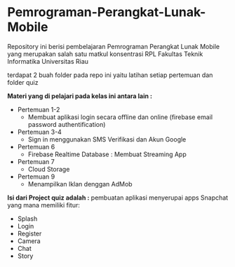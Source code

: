 
# Pemrograman-Perangkat-Lunak-Mobile

Repository ini berisi pembelajaran Pemrograman Perangkat Lunak Mobile yang merupakan salah satu matkul konsentrasi RPL Fakultas Teknik Informatika Universitas Riau

terdapat 2 buah folder pada repo ini yaitu latihan setiap pertemuan dan folder quiz  

**Materi yang di pelajari pada kelas ini antara lain :**

- Pertemuan 1-2 
  - Membuat aplikasi login secara offline dan online (firebase email password authentification)  
- Pertemuan 3-4  
  - Sign in menggunakan SMS Verifikasi dan Akun Google
- Pertemuan 6
  - Firebase Realtime Database : Membuat Streaming App
- Pertemuan 7
  - Cloud Storage
- Pertemuan 9
  - Menampilkan Iklan denggan AdMob
  
**Isi dari Project quiz adalah :**
pembuatan aplikasi menyerupai apps Snapchat yang mana memiliki fitur:  
- Splash
- Login
- Register
- Camera
- Chat
- Story
